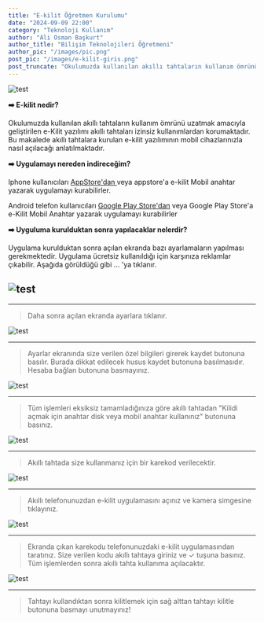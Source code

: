 ```yaml
---
title: "E-kilit Öğretmen Kurulumu"
date: "2024-09-09 22:00"
category: "Teknoloji Kullanım"
author: "Ali Osman Başkurt"
author_title: "Bilişim Teknolojileri Öğretmeni"
author_pic: "/images/pic.png"
post_pic: "/images/e-kilit-giris.png"
post_truncate: "Okulumuzda kullanılan akıllı tahtaların kullanım ömrünü uzatmak amacıyla geliştirilen e-Kilit yazılımı akıllı tahtaları izinsiz kullanımlardan korumaktadır. Bu makalede akıllı tahtalara kurulan e-kilit yazılımının mobil cihazlarınızla nasıl açılacağı anlatılmaktadır."
---
```


![test](/images/e-kilit-giris.png)

**➡️ E-kilit nedir?**

Okulumuzda kullanılan akıllı tahtaların kullanım ömrünü uzatmak amacıyla geliştirilen e-Kilit yazılımı akıllı tahtaları izinsiz kullanımlardan korumaktadır. Bu makalede akıllı tahtalara kurulan e-kilit yazılımının mobil cihazlarınızla nasıl açılacağı anlatılmaktadır.

**➡️ Uygulamayı nereden indireceğim?**

Iphone kullanıcıları [ AppStore'dan ](https://apps.apple.com/us/app/e-kilit-mobil-anahtar/id6479997617) veya appstore'a e-kilit Mobil anahtar yazarak uygulamayı kurabilirler.

Android telefon kullanıcıları [Google Play Store'dan](https://play.google.com/store/apps/details?id=net.mehcan.ekilitmobil&hl=tr) veya Google Play Store'a e-Kilit Mobil Anahtar yazarak uygulamayı kurabilirler

**➡️ Uyguluma kurulduktan sonra yapılacaklar nelerdir?**

Uygulama kurulduktan sonra açılan ekranda bazı ayarlamaların yapılması gerekmektedir. Uygulama ücretsiz kullanıldığı için karşınıza reklamlar çıkabilir. Aşağıda görüldüğü gibi ... 'ya tıklanır.

## ![test](/images/ekilit1.png)

---

> Daha sonra açılan ekranda ayarlara tıklanır.

![test](/images/ekilit2.png)

---

> Ayarlar ekranında size verilen özel bilgileri girerek kaydet butonuna basılır. Burada dikkat edilecek husus kaydet butonuna basılmasıdır. Hesaba bağlan butonuna basmayınız.

![test](/images/ekilit3.png)

---

> Tüm işlemleri eksiksiz tamamladığınıza göre akıllı tahtadan "Kilidi açmak için anahtar disk veya mobil anahtar kullanınız" butonuna basınız.

![test](/images/ekilit4.png)

---

> Akıllı tahtada size kullanmanız için bir karekod verilecektir.

![test](/images/ekilitnew.png)

---

> Akıllı telefonunuzdan e-kilit uygulamasını açınız ve kamera simgesine tıklayınız.

![test](/images/ekilit7.jpeg)

---

> Ekranda çıkan karekodu telefonunuzdaki e-kilit uygulamasından taratınız. Size verilen kodu akıllı tahtaya giriniz ve ✓ tuşuna basınız. Tüm işlemlerden sonra akıllı tahta kullanıma açılacaktır.

![test](/images/ekilit5.png)

---

> Tahtayı kullandıktan sonra kilitlemek için sağ alttan tahtayı kilitle butonuna basmayı unutmayınız!
